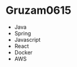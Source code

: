 Gruzam0615
==========
- Java
- Spring
- Javascript
- React
- Docker
- AWS

<!---
Gruzam0615/Gruzam0615 is a ✨ special ✨ repository because its `README.md` (this file) appears on your GitHub profile.
You can click the Preview link to take a look at your changes.
--->
